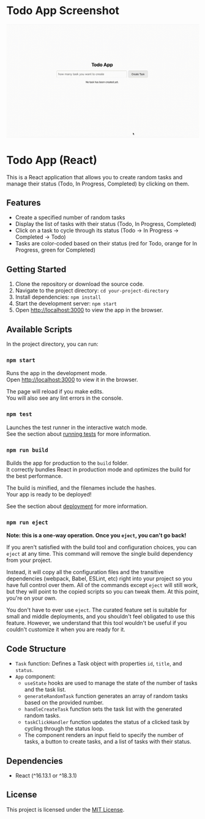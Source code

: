 # Todo App Screenshot

![Todo App](./src/assets/todo-app.gif "Todo App")

# Todo App (React)

This is a React application that allows you to create random tasks and manage their status (Todo, In Progress, Completed) by clicking on them.

## Features

- Create a specified number of random tasks
- Display the list of tasks with their status (Todo, In Progress, Completed)
- Click on a task to cycle through its status (Todo -> In Progress -> Completed -> Todo)
- Tasks are color-coded based on their status (red for Todo, orange for In Progress, green for Completed)

## Getting Started

1. Clone the repository or download the source code.
2. Navigate to the project directory: `cd your-project-directory`
3. Install dependencies: `npm install`
4. Start the development server: `npm start`
5. Open [http://localhost:3000](http://localhost:3000) to view the app in the browser.

## Available Scripts

In the project directory, you can run:

### `npm start`

Runs the app in the development mode.\
Open [http://localhost:3000](http://localhost:3000) to view it in the browser.

The page will reload if you make edits.\
You will also see any lint errors in the console.

### `npm test`

Launches the test runner in the interactive watch mode.\
See the section about [running tests](https://facebook.github.io/create-react-app/docs/running-tests) for more information.

### `npm run build`

Builds the app for production to the `build` folder.\
It correctly bundles React in production mode and optimizes the build for the best performance.

The build is minified, and the filenames include the hashes.\
Your app is ready to be deployed!

See the section about [deployment](https://facebook.github.io/create-react-app/docs/deployment) for more information.

### `npm run eject`

**Note: this is a one-way operation. Once you `eject`, you can't go back!**

If you aren't satisfied with the build tool and configuration choices, you can `eject` at any time. This command will remove the single build dependency from your project.

Instead, it will copy all the configuration files and the transitive dependencies (webpack, Babel, ESLint, etc) right into your project so you have full control over them. All of the commands except `eject` will still work, but they will point to the copied scripts so you can tweak them. At this point, you're on your own.

You don't have to ever use `eject`. The curated feature set is suitable for small and middle deployments, and you shouldn't feel obligated to use this feature. However, we understand that this tool wouldn't be useful if you couldn't customize it when you are ready for it.

## Code Structure

- `Task` function: Defines a Task object with properties `id`, `title`, and `status`.
- `App` component:
  - `useState` hooks are used to manage the state of the number of tasks and the task list.
  - `generateRandomTask` function generates an array of random tasks based on the provided number.
  - `handleCreateTask` function sets the task list with the generated random tasks.
  - `taskClickHandler` function updates the status of a clicked task by cycling through the status loop.
  - The component renders an input field to specify the number of tasks, a button to create tasks, and a list of tasks with their status.

## Dependencies

- React (^16.13.1 or ^18.3.1)

## License

This project is licensed under the [MIT License](LICENSE).

